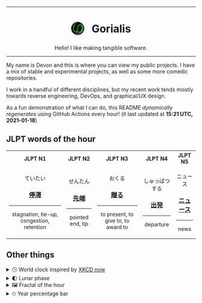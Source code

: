 ***

<h1 align="center">
<sub>
    <img src="readme/resources/avatar.png" height="36">
</sub>
&nbsp;
Gorialis
</h1>
<p align="center">
Hello! I like making tangible software.
</p>

***

My name is Devon and this is where you can view my public projects. I have a mix of stable and experimental projects, as well as some more comedic repositories.

I work in a handful of different disciplines, but my recent work tends mostly towards reverse engineering, DevOps, and graphical/UX design.

As a fun demonstration of what I can do, this README *dynamically regenerates* using GitHub Actions every hour! (it last updated at **15:21 UTC, 2021-01-18**)

<h2>JLPT words of the hour</h2>
<table>
    <tr>
        <th>JLPT N1</th>
        <th>JLPT N2</th>
        <th>JLPT N3</th>
        <th>JLPT N4</th>
        <th>JLPT N5</th>
    </tr>
    <tr>
        <td>
            <p align="center">ていたい</p>
            <h3 align="center"><b><a href="https://jisho.org/search/%E5%81%9C%E6%BB%9E">停滞</a></b></h3>
            <hr>
            <p align="center">stagnation,<wbr> tie-up,<wbr> congestion,<wbr> retention</p>
        </td>
        <td>
            <p align="center">せんたん</p>
            <h3 align="center"><b><a href="https://jisho.org/search/%E5%85%88%E7%AB%AF">先端</a></b></h3>
            <hr>
            <p align="center">pointed end,<wbr> tip</p>
        </td>
        <td>
            <p align="center">おくる</p>
            <h3 align="center"><b><a href="https://jisho.org/search/%E8%B4%88%E3%82%8B">贈る</a></b></h3>
            <hr>
            <p align="center">to present,<wbr> to give to,<wbr> to award to</p>
        </td>
        <td>
            <p align="center">しゅっぱつする</p>
            <h3 align="center"><b><a href="https://jisho.org/search/%E5%87%BA%E7%99%BA">出発</a></b></h3>
            <hr>
            <p align="center">departure</p>
        </td>
        <td>
            <p align="center">ニュース</p>
            <h3 align="center"><b><a href="https://jisho.org/search/%E3%83%8B%E3%83%A5%E3%83%BC%E3%82%B9">ニュース</a></b></h3>
            <hr>
            <p align="center">news</p>
        </td>
    </tr>
</table>

<h2>Other things</h2>
<details>
<summary>🕒  World clock inspired by <a href="https://xkcd.com/now">XKCD now</a></summary>

> <img src="generated/now.png" width="512">

</details>
<details>
<summary>🌓 Lunar phase</summary>

The moon is approximately 20.43% through its phase (First Quarter).

</details>
<details>
<summary>&#x1f5bc; Fractal of the hour</summary>

> <img src="generated/fractal.png" width="512">

</details>
<details>
<summary>&#x23f2; Year percentage bar</summary>
<pre><code>2021 [▁▁▁▁▁▁▁▁▁▁▁▁▁▁▁▁▁▁▁▁] 4.83%</code></pre>
</details>
